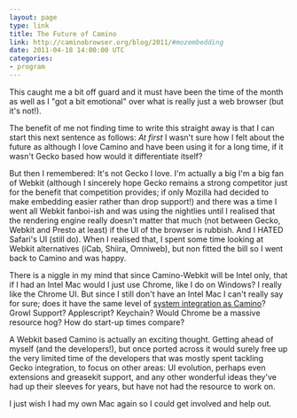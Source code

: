 ```yaml
---
layout: page
type: link
title: The Future of Camino
link: http://caminobrowser.org/blog/2011/#mozembedding
date: 2011-04-18 14:00:00 UTC
categories: 
- program
---
```

This caught me a bit off guard and it must have been the time of the month as well as I "got a bit emotional" over what is really just a web browser (but it's not!).

The benefit of me not finding time to write this straight away is that I can start this next sentence as follows: _At first_ I wasn't sure how I felt about the future as although I love Camino and have been using it for a long time, if it wasn't Gecko based how would it differentiate itself? 

But then I remembered: It's not Gecko I love. I'm actually a big I'm a big fan of Webkit (although I sincerely hope Gecko remains a strong competitor just for the benefit that competition provides; if only Mozilla had decided to make embedding easier rather than drop support!) and there was a time I went all Webkit fanboi-ish and was using the nightlies until I realised that the rendering engine really doesn't matter that much (not between Gecko, Webkit and Presto at least) if the UI of the browser is rubbish. And I HATED Safari's UI (still do). When I realised that, I spent some time looking at Webkit alternatives (iCab,  Shiira, Omniweb), but non fitted the bill so I went back to Camino and was happy.

There is a niggle in my mind that since Camino-Webkit will be Intel only, that if I had an Intel Mac would I just use Chrome, like I do on Windows? I really like the Chrome UI. But since I still don't have an Intel Mac I can't really say for sure; does it have the same level of [system integration as Camino](http://caminobrowser.org/features/)? Growl Support? Applescript? Keychain? Would Chrome be a massive resource hog? How do start-up times compare?

A Webkit based Camino is actually an exciting thought. Getting ahead of myself (and the developers!), but once ported across it would surely free up the very limited time of the developers that was mostly spent tackling Gecko integration, to focus on other areas: UI evolution, perhaps even extensions and greasekit support, and any other wonderful ideas they've had up their sleeves for years, but have not had the resource to work on.

I just wish I had my own Mac again so I could get involved and help out. 
